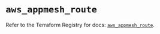 # `aws_appmesh_route`

Refer to the Terraform Registry for docs: [`aws_appmesh_route`](https://registry.terraform.io/providers/hashicorp/aws/5.51.0/docs/resources/appmesh_route).

